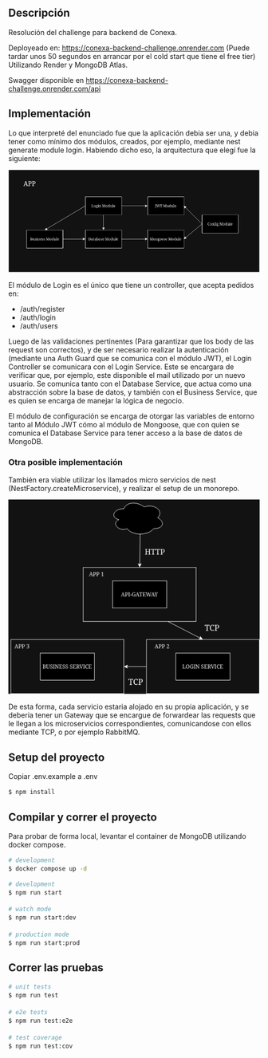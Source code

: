 ## Descripción

Resolución del challenge para backend de Conexa.

Deployeado en: https://conexa-backend-challenge.onrender.com (Puede tardar unos 50 segundos en arrancar por el cold start que tiene el free tier)
Utilizando Render y MongoDB Atlas.

Swagger disponible en https://conexa-backend-challenge.onrender.com/api

## Implementación
Lo que interpreté del enunciado fue que la aplicación debia ser una, y debia tener como mínimo dos módulos, creados, por ejemplo, mediante nest generate module login. Habiendo dicho eso, la arquitectura que elegí fue la siguiente:

![alt text](https://github.com/santiagobiach/conexa-backend-challenge/blob/main/diagrams/Arquitectura.png?raw=true)

El módulo de Login es el único que tiene un controller, que acepta pedidos en:
- /auth/register
- /auth/login
- /auth/users

Luego de las validaciones pertinentes (Para garantizar que los body de las request son correctos), y de ser necesario realizar la autenticación (mediante una Auth Guard que se comunica con el módulo JWT), el Login Controller se comunicara con el Login Service. Este se encargara de verificar que, por ejemplo, este disponible el mail utilizado por un nuevo usuario. Se comunica tanto con el Database Service, que actua como una abstracción sobre la base de datos, y también con el Business Service, que es quien se encarga de manejar la lógica de negocio.

El módulo de configuración se encarga de otorgar las variables de entorno tanto al Módulo JWT cómo al módulo de Mongoose, que con quien se comunica el Database Service para tener acceso a la base de datos de MongoDB.

### Otra posible implementación
También era viable utilizar los llamados micro servicios de nest (NestFactory.createMicroservice<MicroserviceOptions>), y realizar el setup de un monorepo.

![alt text](https://github.com/santiagobiach/conexa-backend-challenge/blob/main/diagrams/Posible-Arquitectura.png?raw=true)

De esta forma, cada servicio estaria alojado en su propia aplicación, y se deberia tener un Gateway que se encargue de forwardear las requests que le llegan a los microservicios correspondientes, comunicandose con ellos mediante TCP, o por ejemplo RabbitMQ.

## Setup del proyecto

Copiar .env.example a .env

```bash
$ npm install
```

## Compilar y correr el proyecto

Para probar de forma local, levantar el container de MongoDB utilizando docker compose.

```bash
# development
$ docker compose up -d
```

```bash
# development
$ npm run start

# watch mode
$ npm run start:dev

# production mode
$ npm run start:prod
```

## Correr las pruebas

```bash
# unit tests
$ npm run test

# e2e tests
$ npm run test:e2e

# test coverage
$ npm run test:cov
```
